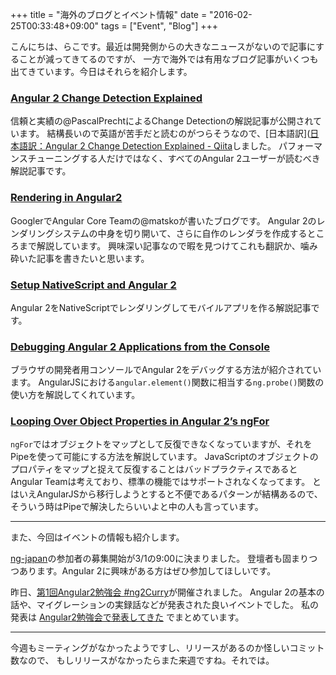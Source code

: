 +++
title = "海外のブログとイベント情報"
date = "2016-02-25T00:33:48+09:00"
tags = ["Event", "Blog"]
+++

こんにちは、らこです。最近は開発側からの大きなニュースがないので記事にすることが減ってきてるのですが、
一方で海外では有用なブログ記事がいくつも出てきています。今日はそれらを紹介します。

<!--more-->

### [Angular 2 Change Detection Explained](http://blog.thoughtram.io//angular/2016/02/22/angular-2-change-detection-explained.html)
信頼と実績の@PascalPrechtによるChange Detectionの解説記事が公開されています。
結構長いので英語が苦手だと読むのがつらそうなので、[日本語訳]([日本語訳：Angular 2 Change Detection Explained - Qiita](http://qiita.com/laco0416/items/523d96ddbfe55c4e6949)しました。
パフォーマンスチューニングする人だけではなく、すべてのAngular 2ユーザーが読むべき解説記事です。

### [Rendering in Angular2](http://www.yearofmoo.com/2016/02/rendering-in-angular2.html)
GooglerでAngular Core Teamの@matskoが書いたブログです。
Angular 2のレンダリングシステムの中身を切り開いて、さらに自作のレンダラを作成するところまで解説しています。
興味深い記事なので暇を見つけてこれも翻訳か、噛み砕いた記事を書きたいと思います。

### [Setup NativeScript and Angular 2](http://blog.thecodecampus.de/setup-nativescript-and-angular-2/)
Angular 2をNativeScriptでレンダリングしてモバイルアプリを作る解説記事です。


### [Debugging Angular 2 Applications from the Console](http://juristr.com/blog/2016/02/debugging-angular2-console/)
ブラウザの開発者用コンソールでAngular 2をデバッグする方法が紹介されています。
AngularJSにおける`angular.element()`関数に相当する`ng.probe()`関数の使い方を解説してくれています。

### [Looping Over Object Properties in Angular 2’s ngFor](https://webcake.co/object-properties-in-angular-2s-ngfor/)
`ngFor`ではオブジェクトをマップとして反復できなくなっていますが、それをPipeを使って可能にする方法を解説しています。
JavaScriptのオブジェクトのプロパティをマップと捉えて反復することはバッドプラクティスであるとAngular Teamは考えており、標準の機能ではサポートされなくなってます。
とはいえAngularJSから移行しようとすると不便であるパターンが結構あるので、そういう時はPipeで解決したらいいよと中の人も言っています。

---

また、今回はイベントの情報も紹介します。

[ng-japan](http://ngjapan.org/)の参加者の募集開始が3/1の9:00に決まりました。
登壇者も固まりつつあります。Angular 2に興味がある方はぜひ参加してほしいです。

昨日、[第1回Angular2勉強会 #ng2Curry](http://lig.connpass.com/event/26115/)が開催されました。
Angular 2の基本の話や、マイグレーションの実録話などが発表された良いイベントでした。
私の発表は [Angular2勉強会で発表してきた](http://qiita.com/laco0416/items/ff08a496ecd53403bffc) でまとめています。

---

今週もミーティングがなかったようですし、リリースがあるのか怪しいコミット数なので、
もしリリースがなかったらまた来週ですね。それでは。



